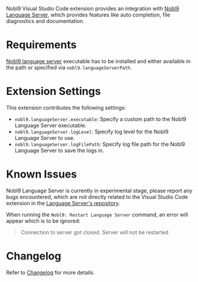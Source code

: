 Nobl9 Visual Studio Code extension provides an integration with
[Nobl9 Language Server](https://github.com/nobl9/nobl9-language-server),
which provides features like auto completion, file diagnostics and documentation.

# Requirements

[Nobl9 language server](https://github.com/nobl9/nobl9-language-server)
executable has to be installed and either available in the path or
specified via `nobl9.languageServerPath`.

# Extension Settings

This extension contributes the following settings:

* `nobl9.languageServer.executable`: Specify a custom path to the Nobl9 Language Server executable.
* `nobl9.languageServer.logLevel`: Specify log level for the Nobl9 Language Server to use.
* `nobl9.languageServer.logFilePath`: Specify log file path for the Nobl9 Language Server to save the logs in.

# Known Issues

Nobl9 Language Server is currently in experimental stage, please report any bugs encountered,
which are not directly related to the Visual Studio Code extension in the
[Language Server's repository](https://github.com/nobl9/nobl9-language-server).

When running the `Nobl9: Restart Language Server` command,
an error will appear which is to be ignored:

> Connection to server got closed. Server will not be restarted.

# Changelog

Refer to [Changelog](./CHANGELOG.md) for more details.
